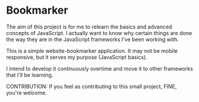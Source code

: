 # Bookmarker

The aim of this project is for me to relearn the basics and advanced concepts of JavaScript.
I actually want to know why certain things are done the way they are in the JavaScript frameworks I've been working with.

This is a simple  website-bookmarker application. It may not be mobile responsive, but it serves my purpose (JavaScript basics).

I intend to develop it continuously overtime and move it to other frameworks that I'll be learning.

CONTRIBUTION: If you feel as contributing to this small project, FINE, you're welcome.
